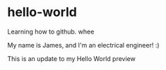 # hello-world
Learning how to github. whee

My name is James, and I'm an electrical engineer! :)

This is an update to my Hello World preview
